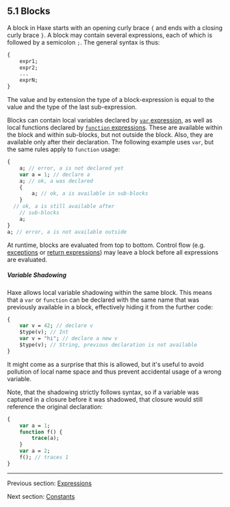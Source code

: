 ## 5.1 Blocks

A block in Haxe starts with an opening curly brace `{` and ends with a closing curly brace `}`. A block may contain several expressions, each of which is followed by a semicolon `;`. The general syntax is thus:

```haxe
{
	expr1;
	expr2;
	...
	exprN;
}
```
The value and by extension the type of a block-expression is equal to the value and the type of the last sub-expression.

Blocks can contain local variables declared by [`var` expression](expression-var.md), as well as local functions declared by [`function` expressions](expression-function.md). These are available within the block and within sub-blocks, but not outside the block. Also, they are available only after their declaration. The following example uses `var`, but the same rules apply to `function` usage:

```haxe
{
	a; // error, a is not declared yet
	var a = 1; // declare a
	a; // ok, a was declared
	{
		a; // ok, a is available in sub-blocks
	}
  // ok, a is still available after
	// sub-blocks	
	a;
}
a; // error, a is not available outside
```
At runtime, blocks are evaluated from top to bottom. Control flow (e.g. [exceptions](expression-try-catch.md) or [return expressions](expression-return.md)) may leave a block before all expressions
are evaluated.

##### Variable Shadowing

Haxe allows local variable shadowing within the same block. This means that
a `var` or `function` can be declared with the same name that was
previously available in a block, effectively hiding it from the further code:

```haxe
{
	var v = 42; // declare v
	$type(v); // Int
	var v = "hi"; // declare a new v
	$type(v); // String, previous declaration is not available
}
```

It might come as a surprise that this is allowed, but it's useful to avoid pollution of local name space and thus prevent accidental usage of a wrong variable.

Note, that the shadowing strictly follows syntax, so if a variable was captured
in a closure before it was shadowed, that closure would still reference the
original declaration:

```haxe
{
	var a = 1;
	function f() {
	    trace(a);
	}
	var a = 2;
	f(); // traces 1
}
```

---

Previous section: [Expressions](expression.md)

Next section: [Constants](expression-constants.md)